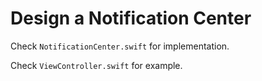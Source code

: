 # Design a Notification Center

Check  `NotificationCenter.swift` for implementation.

Check `ViewController.swift` for example.
